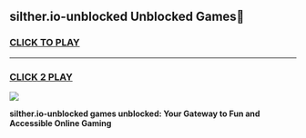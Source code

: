 
## silther.io-unblocked Unblocked Games👋
<h3>
<a href="https://news.freeplayer.one?title=silther.io-unblocked&ref=16F">CLICK TO PLAY</a></h3>
<hr>

<h3>
<a href="https://news.freeplayer.one?title=silther.io-unblocked&ref=16F">CLICK 2 PLAY</a>
  
</h3>

<a href="https://news.freeplayer.one?title=silther.io-unblocked&ref=16F/"><img src="https://clearcache.store/games.png"></a>


**silther.io-unblocked games unblocked: Your Gateway to Fun and Accessible Online Gaming**

